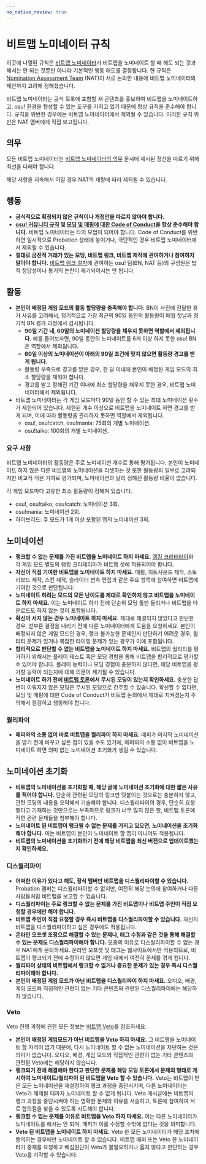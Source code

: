 ```yaml
---
no_native_review: true
---
```


# 비트맵 노미네이터 규칙

이곳에 나열된 규칙은 [비트맵 노미네이터](/wiki/People/Beatmap_Nominators)가 비트맵을 노미네이트 할 때 해도 되는 것과 해서는 안 되는 것뿐만 아니라 기본적인 행동 태도를 결정합니다. 현 규칙은 [Nomination Assessment Team](/wiki/People/Nomination_Assessment_Team) (NAT)이 서로 논의한 내용에 비트맵 노미네이터의 제안까지 고려해 정해졌습니다.

비트맵 노미네이터는 공식 목록에 포함할 새 콘텐츠를 홍보하여 비트맵을 노미네이트하고, osu! 환경을 형성할 수 있는 도구를 가지고 있기 때문에 항상 규칙을 준수해야 합니다. 규칙을 위반한 경우에는 비트맵 노미네이터에서 제외될 수 있습니다. 이러한 규칙 위반은 NAT 멤버에게 직접 보고됩니다.

## 의무

모든 비트맵 노미네이터는 [비트맵 노미네이터의 의무](/wiki/People/Beatmap_Nominators/Expectations) 문서에 제시된 정신을 따르기 위해 최선을 다해야 합니다.

해당 사항을 지속해서 어길 경우 NAT의 재량에 따라 제외될 수 있습니다.

## 행동

- **공식적으로 확정되지 않은 규칙이나 개정안을 따르지 않아야 합니다.**
- **[osu! 커뮤니티 규칙](/wiki/Rules) 및 [모딩 및 매핑에 대한 Code of Conduct](/wiki/Rules/Code_of_conduct_for_modding_and_mapping)을 항상 준수해야 합니다.** 비트맵 노미네이터는 타의 모범이 되어야 합니다. Code of Conduct를 위반하면 일시적으로 Probation 상태에 놓이거나, 극단적인 경우 비트맵 노미네이터에서 제외될 수 있습니다.
- **절대로 금전적 거래가 있는 모딩, 비트맵 랭크, 비트맵 제작에 관여하거나 참여하지 말아야 합니다.** [비트맵 랭크 절차](/wiki/Beatmap_ranking_procedure)에 관여하는 osu! 팀(BN, NAT 등)의 구성원은 법적 정당성이나 동기의 논란이 제기되어서는 안 됩니다.

## 활동

- **본인이 배정된 게임 모드의 활동 할당량을 충족해야 합니다.** BN이 사전에 전달한 휴가 사유를 고려해서, 정기적으로 가장 최근의 90일 동안의 활동량이 매월 첫날과 정기적 BN 평가 과정에서 검사됩니다.
  - **90일 기간 내, 60일의 노미네이션 할당량을 채우지 못하면 역할에서 제외됩니다.** 예를 들어보자면, 90일 동안의 노미네이트를 6개 이상 하지 못한 osu! BN은 역할에서 제외됩니다.
  - **60일 이상의 노미네이션이 아래의 90일 조건에 맞지 않으면 활동량 경고를 받게 됩니다.** 
  - 활동량 부족으로 경고를 받은 경우, 한 달 이내에 본인이 배정된 게임 모드의 최소 할당량을 채워야 합니다.
  - 경고를 받고 정해진 기간 이내에 최소 할당량을 채우지 못한 경우, 비트맵 노미네이터에서 제외됩니다.
- 비트맵 노미네이터는 각 게임 모드마다 90일 동안 할 수 있는 최대 노미네이션 횟수가 제한되어 있습니다. 제한된 개수 이상으로 비트맵을 노미네이트 하면 경고를 받게 되며, 이에 따라 활동량을 관리하지 못하면 역할에서 제외됩니다.
  - osu!, osu!catch, osu!mania: 75회의 개별 노미네이션.
  - osu!taiko: 100회의 개별 노미네이션.

### 요구 사항

비트맵 노미네이터의 활동량은 주로 노미네이션 개수로 통해 평가됩니다. 본인이 노미네이트 하지 않은 다른 비트맵의 노미네이션을 리셋하는 것 또한 활동량의 일부로 고려되지만 비교적 적은 기여로 평가되며, 노미네이션과 달리 정해진 활동량 비율이 없습니다.

각 게임 모드마다 고유한 최소 활동량이 정해져 있습니다.

- osu!, osu!taiko, osu!catch: 노미네이션 3회.
- osu!mania: 노미네이션 2회.
- 하이브리드: 주 모드가 1개 이상 포함된 맵의 노미네이션 3회.

## 노미네이션

- **랭크할 수 없는 문제를 가진 비트맵을 노미네이트 하지 마세요.** [랭킹 크리테리아](/wiki/Ranking_criteria)와 각 게임 모드 별도의 랭킹 크리테리아가 비트맵 셋에 적용되어야 합니다.
- **자신이 직접 기여한 비트맵을 노미네이트 하지 마세요.** 매핑, 히트사운드 제작, 스토리보드 제작, 스킨 제작, 슬라이더 변속 편집과 같은 주요 항목에 참여하면 비트맵에 기여한 것으로 판단됩니다.
- **노미네이트 하려는 모드의 모든 난이도를 제대로 확인하지 않고 비트맵을 노미네이트 하지 마세요.** 이는 노미네이트 하기 전에 단순히 모딩 툴만 돌리거나 비트맵을 다운로드도 하지 않는 것이 포함됩니다.
- **확신이 서지 않는 경우 노미네이트 하지 마세요.** 제대로 해결되지 않았다고 판단한 경우, 섣부른 결정을 내리기 전에 다른 노미네이터에게 도움을 요청하세요. 본인이 배정되지 않은 게임 모드인 경우, 랭크 불가능한 문제인지 판단하기 어려운 경우, 퀄리티 문제가 있거나 복잡한 타이밍 문제가 있는 경우가 이에 포함됩니다.
- **합리적으로 판단할 수 없는 비트맵을 노미네이트 하지 마세요.** 비트맵의 퀄리티를 평가하기 위해서는 플레이 테스트 혹은 모딩 경험을 통해 비트맵을 합리적으로 평가할 수 있어야 합니다. 플레이 능력이나 모딩 경험이 충분하지 않다면, 해당 비트맵을 평가할 능력이 되는지에 대해 의문이 제기될 수 있습니다.
- **노미네이트 하기 전에 [비트맵 토론](/wiki/Beatmap_discussion)에서 무시된 모딩이 있는지 확인하세요.** 충분한 답변이 이뤄지지 않은 모딩은 무시된 모딩으로 간주할 수 있습니다. 확신할 수 없다면, 모딩 및 매핑에 대한 Code of Conduct가 비트맵 논의에서 제대로 지켜졌는지 주의해서 점검하고 행동해야 합니다.

### 퀄리파이

- **매퍼와의 소통 없이 바로 비트맵을 퀄리파이 하지 마세요.** 매퍼가 마지막 노미네이션을 받기 전에 바꾸고 싶은 점이 있을 수도 있기에, 매퍼와의 소통 없이 비트맵을 노미네이트 하면 의미 없는 노미네이션 초기화가 생길 수 있습니다.

## 노미네이션 초기화

- **비트맵의 노미네이션을 초기화할 때, 해당 글에 노미네이션 초기화에 대한 짧은 사유를 적어야 합니다.** 단순히 관련된 모딩의 링크만 덧붙이는 것으로는 충분하지 않고, 관련 모딩의 내용을 요약해서 기술해야 합니다. 디스퀄리파이의 경우, 단순히 요청했다고 기재하는 것만으로는 부족하므로 링크가 너무 많지 않은 한, 비트맵 토론에 적힌 관련 문제들을 첨부해야 합니다.
- **노미네이트 된 비트맵이 랭크될 수 없는 문제를 가지고 있으면, 노미네이션을 초기화해야 합니다.** 이는 비트맵이 본인이 노미네이트 할 맵이 아니어도 적용됩니다.
- **비트맵의 노미네이션을 초기화하기 전에 해당 비트맵을 최신 버전으로 업데이트했는지 확인하세요.**

### 디스퀄리파이

- **어떠한 이유가 있다고 해도, 정식 멤버만 비트맵을 디스퀄리파이할 수 있습니다.** Probation 멤버는 디스퀄리파이할 수 없지만, 여전히 해당 논의에 참여하거나 다른 사람들처럼 비트맵을 보고할 수 있습니다.
- **디스퀄리파이는 주로 랭크할 수 없는 문제를 가진 비트맵이나 비트맵 주인이 직접 요청할 경우에만 해야 합니다.**
- **비트맵 주인이 직접 요청할 경우 즉시 비트맵을 디스퀄리파이할 수 있습니다.** 자신의 비트맵을 디스퀄리파이하고 싶은 경우에도 적용됩니다.
- **온라인 오프셋 조정으로 해결할 수 있는 문제나, 태그 수정과 같은 것을 통해 해결할 수 있는 문제도 디스퀄리파이해야 합니다.** 모종의 이유로 디스퀄리파이할 수 없는 경우 NAT에게 문의하세요. 온라인 오프셋 및 태그는 웹사이트에서만 적용되므로, 비트맵이 랭크되기 전에 수정하지 않으면 게임 내에서 여전히 문제를 겪게 됩니다.
- **퀄리파이 상태의 비트맵에서 랭크할 수 없거나 중요한 문제가 있는 경우 즉시 디스퀄리파이해야 합니다.**
- **본인이 배정된 게임 모드가 아닌 비트맵을 디스퀄리파이 하지 마세요.** 오디오, 배경, 게임 모드와 직접적인 관련이 없는 기타 콘텐츠와 관련된 디스퀄리파이에는 해당하지 않습니다.

### Veto

Veto 진행 과정에 관한 모든 정보는 [비트맵 Veto](/wiki/People/Beatmap_Nominators/Beatmap_Veto)를 참조하세요.

- **본인이 배정된 게임모드가 아닌 비트맵을 Veto 하지 마세요.** 그 비트맵을 노미네이트 할 자격이 없기 때문에, 다시 노미네이트 할 수 없는 노미네이션을 차단하는 것은 의미가 없습니다. 오디오, 배경, 게임 모드와 직접적인 관련이 없는 기타 콘텐츠와 관련된 Veto에는 해당하지 않습니다.
- **랭크되기 전에 해결해야 한다고 판단한 문제를 해당 모딩 토론에서 문제의 형태로 게시하여 노미네이트/퀄리파이 된 비트맵을 Veto 할 수 있습니다.** Veto는 비트맵이 받은 모든 노미네이션을 재설정하여 랭크 과정을 중단시키며, 다른 노미네이터는 Veto가 해제될 때까지 노미네이트 할 수 없게 됩니다. Veto 게시글에는 비트맵의 랭크 과정을 중단시켜야 하는 명확한 문제와 이유를 서술하고, 토론에 참여하여 서로 합의점을 찾을 수 있도록 시도해야 합니다.
- **랭크할 수 없는 문제를 이유로 비트맵을 Veto 하지 마세요.** 이는 다른 노미네이터가 노미네이트를 해서는 안 되며, 매퍼가 이를 수정할 수밖에 없다는 것을 의미합니다.
- **Veto 된 비트맵을 노미네이트 하지 마세요.** Veto 한 모든 노미네이터가 해당 조치에 동의하는 경우에만 노미네이트 할 수 있습니다. 비트맵 매퍼 또는 Veto 한 노미네이터가 중재를 요청하고 배심원단이 Veto가 불필요하거나 옳지 않다고 판단하는 경우 Veto를 기각할 수 있습니다.
